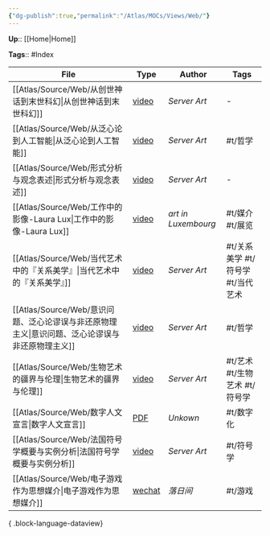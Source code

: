 ```yaml
---
{"dg-publish":true,"permalink":"/Atlas/MOCs/Views/Web/"}
---
```



**Up**:: [[Home\|Home]]

**Tags**:: #Index

| File                                                           | Type                                                                                                                                                                                                                            | Author              | Tags                   |
| -------------------------------------------------------------- | ------------------------------------------------------------------------------------------------------------------------------------------------------------------------------------------------------------------------------- | ------------------- | ---------------------- |
| [[Atlas/Source/Web/从创世神话到末世科幻\|从创世神话到末世科幻]]                 | [video](https://mp.weixin.qq.com/s?__biz=MjM5Mzg2NjU3Ng==&mid=2247515397&idx=1&sn=42fc84b61193d25ca651974a21d94169&chksm=a6928b3a91e5022ce4a990214b6351ba0b704ed81a200f038c94b014f783321a35f0f811cb6d&scene=21#wechat_redirect) | _Server Art_        | \-                     |
| [[Atlas/Source/Web/从泛心论到人工智能\|从泛心论到人工智能]]                   | [video](https://mp.weixin.qq.com/s?__biz=MjM5Mzg2NjU3Ng==&mid=2247517743&idx=1&sn=30bb178734e5707a264cbca614dccdcb&chksm=a692b01091e539066eda02ffdb26a02591d0a1eca0fa49662d76d94455147a9a8aba4647fbbd&scene=21#wechat_redirect) | _Server Art_        | #t/哲学                  |
| [[Atlas/Source/Web/形式分析与观念表述\|形式分析与观念表述]]                   | [video](https://www.youtube.com/watch?v=wkUWwM0gITI)                                                                                                                                                                            | _Server Art_        | \-                     |
| [[Atlas/Source/Web/工作中的影像-Laura Lux\|工作中的影像-Laura Lux]]     | [video](https://we-make-money-not-art.com/images-at-work-a-cinematic-view-on-the-working-class/)                                                                                                                                | _art in Luxembourg_ | #t/媒介 #t/展览            |
| [[Atlas/Source/Web/当代艺术中的『关系美学』\|当代艺术中的『关系美学』]]             | [video](https://www.youtube.com/watch?v=GlhMMUT2AUM)                                                                                                                                                                            | _Server Art_        | #t/关系美学 #t/符号学 #t/当代艺术 |
| [[Atlas/Source/Web/意识问题、泛心论谬误与非还原物理主义\|意识问题、泛心论谬误与非还原物理主义]] | [video](https://mp.weixin.qq.com/s/Gm1_8Kd8UgWOj-JYuUAScw)                                                                                                                                                                      | _Server Art_        | #t/哲学                  |
| [[Atlas/Source/Web/生物艺术的疆界与伦理\|生物艺术的疆界与伦理]]                 | [video](https://mp.weixin.qq.com/s?__biz=MjM5Mzg2NjU3Ng)                                                                                                                                                                        | _Server Art_        | #t/艺术 #t/生物艺术 #t/符号学   |
| [[Atlas/Source/Web/数字人文宣言\|数字人文宣言]]                         | [PDF](https://www.humanitiesblast.com/manifesto/Manifesto_V2.pdf)                                                                                                                                                               | _Unkown_            | #t/数字化                 |
| [[Atlas/Source/Web/法国符号学概要与实例分析\|法国符号学概要与实例分析]]             | [video](https://www.bilibili.com/video/BV1oK4y1E7n7/?spm_id_from=333.788&vd_source=d3163ef6e3a300c14aee81d6d2dc34a9)                                                                                                            | _Server Art_        | #t/符号学                 |
| [[Atlas/Source/Web/电子游戏作为思想媒介\|电子游戏作为思想媒介]]                 | [wechat](https://mp.weixin.qq.com/s/Rnel8wRBeumueoZubUjPjQ)                                                                                                                                                                     | _落日间_               | #t/游戏                  |

{ .block-language-dataview}

